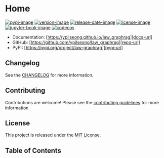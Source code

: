 # Home

[![pypi-image]][pypi-url]
[![version-image]][release-url]
[![release-date-image]][release-url]
[![license-image]][license-url]
[![jupyter-book-image]][docs-url]
[![codecov][codecov-image]][codecov-url]

<!-- Links: -->
[hyperfast python template]: https://github.com/entelecheia/hyperfast-python-template

[codecov-image]: https://codecov.io/gh/ypilseong/law_graphrag/branch/main/graph/badge.svg?token=[REPLACE_ME]
[codecov-url]: https://codecov.io/gh/ypilseong/law_graphrag
[pypi-image]: https://img.shields.io/pypi/v/law-graphrag
[license-image]: https://img.shields.io/github/license/ypilseong/law_graphrag
[license-url]: https://github.com/ypilseong/law_graphrag/blob/main/LICENSE
[version-image]: https://img.shields.io/github/v/release/ypilseong/law_graphrag?sort=semver
[release-date-image]: https://img.shields.io/github/release-date/ypilseong/law_graphrag
[release-url]: https://github.com/ypilseong/law_graphrag/releases
[jupyter-book-image]: https://jupyterbook.org/en/stable/_images/badge.svg

[repo-url]: https://github.com/ypilseong/law_graphrag
[pypi-url]: https://pypi.org/project/law-graphrag
[docs-url]: https://ypilseong.github.io/law_graphrag
[changelog]: https://github.com/ypilseong/law_graphrag/blob/main/CHANGELOG.md
[contributing guidelines]: https://github.com/ypilseong/law_graphrag/blob/main/CONTRIBUTING.md
<!-- Links: -->



- Documentation: [https://ypilseong.github.io/law_graphrag][docs-url]
- GitHub: [https://github.com/ypilseong/law_graphrag][repo-url]
- PyPI: [https://pypi.org/project/law-graphrag][pypi-url]



## Changelog

See the [CHANGELOG] for more information.

## Contributing

Contributions are welcome! Please see the [contributing guidelines] for more information.

## License

This project is released under the [MIT License][license-url].

## Table of Contents

```{tableofcontents}
```
